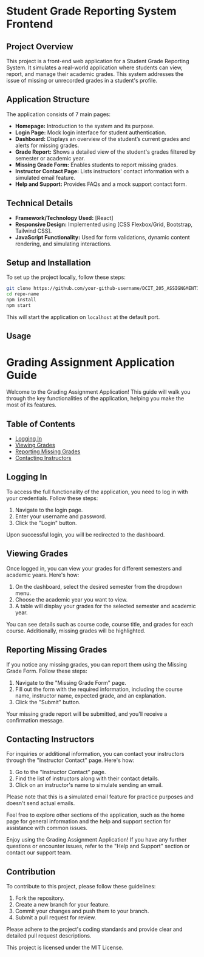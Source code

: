 # Student Grade Reporting System Frontend

## Project Overview

This project is a front-end web application for a Student Grade Reporting System. It simulates a real-world application where students can view, report, and manage their academic grades. This system addresses the issue of missing or unrecorded grades in a student's profile.

## Application Structure

The application consists of 7 main pages:

- **Homepage:** Introduction to the system and its purpose.
- **Login Page:** Mock login interface for student authentication.
- **Dashboard:** Displays an overview of the student’s current grades and alerts for missing grades.
- **Grade Report:** Shows a detailed view of the student's grades filtered by semester or academic year.
- **Missing Grade Form:** Enables students to report missing grades.
- **Instructor Contact Page:** Lists instructors' contact information with a simulated email feature.
- **Help and Support:** Provides FAQs and a mock support contact form.

## Technical Details

- **Framework/Technology Used:** [React]
- **Responsive Design:** Implemented using [CSS Flexbox/Grid, Bootstrap, Tailwind CSS].
- **JavaScript Functionality:** Used for form validations, dynamic content rendering, and simulating interactions.

## Setup and Installation

To set up the project locally, follow these steps:

```bash
git clone https://github.com/your-github-username/DCIT_205_ASSIGNGMENT1.git
cd repo-name
npm install
npm start
```

This will start the application on `localhost` at the default port.

## Usage

# Grading Assignment Application Guide

Welcome to the Grading Assignment Application! This guide will walk you through the key functionalities of the application, helping you make the most of its features.

## Table of Contents

- [Logging In](#logging-in)
- [Viewing Grades](#viewing-grades)
- [Reporting Missing Grades](#reporting-missing-grades)
- [Contacting Instructors](#contacting-instructors)

## Logging In

To access the full functionality of the application, you need to log in with your credentials. Follow these steps:

1. Navigate to the login page.
2. Enter your username and password.
3. Click the "Login" button.

Upon successful login, you will be redirected to the dashboard.

## Viewing Grades

Once logged in, you can view your grades for different semesters and academic years. Here's how:

1. On the dashboard, select the desired semester from the dropdown menu.
2. Choose the academic year you want to view.
3. A table will display your grades for the selected semester and academic year.

You can see details such as course code, course title, and grades for each course. Additionally, missing grades will be highlighted.

## Reporting Missing Grades

If you notice any missing grades, you can report them using the Missing Grade Form. Follow these steps:

1. Navigate to the "Missing Grade Form" page.
2. Fill out the form with the required information, including the course name, instructor name, expected grade, and an explanation.
3. Click the "Submit" button.

Your missing grade report will be submitted, and you'll receive a confirmation message.

## Contacting Instructors

For inquiries or additional information, you can contact your instructors through the "Instructor Contact" page. Here's how:

1. Go to the "Instructor Contact" page.
2. Find the list of instructors along with their contact details.
3. Click on an instructor's name to simulate sending an email.

Please note that this is a simulated email feature for practice purposes and doesn't send actual emails.

Feel free to explore other sections of the application, such as the home page for general information and the help and support section for assistance with common issues.

Enjoy using the Grading Assignment Application! If you have any further questions or encounter issues, refer to the "Help and Support" section or contact our support team.


## Contribution

To contribute to this project, please follow these guidelines:

1. Fork the repository.
2. Create a new branch for your feature.
3. Commit your changes and push them to your branch.
4. Submit a pull request for review.

Please adhere to the project's coding standards and provide clear and detailed pull request descriptions.

This project is licensed under the MIT License.